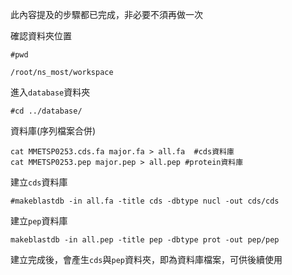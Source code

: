 此內容提及的步驟都已完成，非必要不須再做一次

確認資料夾位置

```
#pwd

/root/ns_most/workspace
```

進入`database`資料夾

```
#cd ../database/
```

資料庫(序列檔案合併)

```
cat MMETSP0253.cds.fa major.fa > all.fa  #cds資料庫
cat MMETSP0253.pep major.pep > all.pep #protein資料庫
```

建立`cds`資料庫

```
#makeblastdb -in all.fa -title cds -dbtype nucl -out cds/cds
```

建立`pep`資料庫

```
makeblastdb -in all.pep -title pep -dbtype prot -out pep/pep
```

建立完成後，會產生`cds`與`pep`資料夾，即為資料庫檔案，可供後續使用